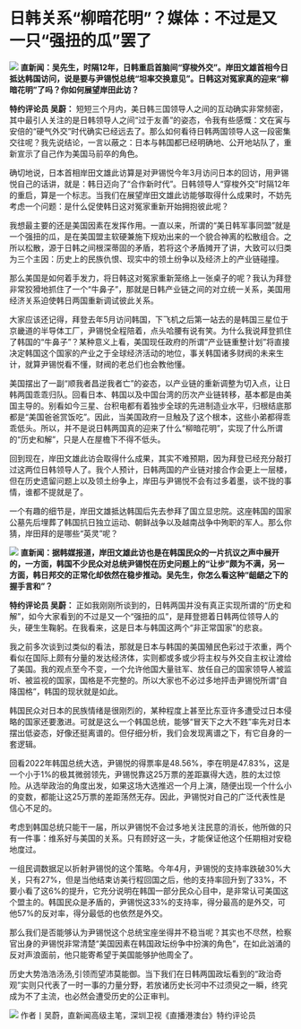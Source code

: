 # 日韩关系“柳暗花明”？媒体：不过是又一只“强扭的瓜”罢了

![](https://inews.gtimg.com/om_bt/OgG-yddk-2Vx6_R-fZ0ntgdp0JftgUVr8bRlFTBvbqAisAA/1000)
**直新闻：吴先生，时隔12年，日韩重启首脑间“穿梭外交”。岸田文雄首相今日抵达韩国访问，说是要与尹锡悦总统“坦率交换意见”。日韩这对冤家真的迎来“柳暗花明”了吗？你如何展望岸田此访？**

**特约评论员 吴蔚：**
短短三个月内，美日韩三国领导人之间的互动确实非常频密，其中最引人关注的是日韩领导人之间“过于友善”的姿态，令我有些感慨：文在寅与安倍的“硬气外交”时代确实已经远去了。那么如何看待日韩两国领导人这一段密集交往呢？我先说结论，一言以蔽之：日本与韩国都已经明确地、公开地站队了，重新宣示了自己作为美国马前卒的角色。

确切地说，日本首相岸田文雄此访算是对尹锡悦今年3月访问日本的回访，用尹锡悦自己的话讲，就是：韩日迈向了“合作新时代”。日韩领导人“穿梭外交”时隔12年的重启，算是一个标志。当我们在展望岸田文雄此访能够取得什么成果时，不妨先考虑一个问题：是什么促使韩日这对冤家重新开始拥抱彼此呢？

我想最主要的还是美国因素在发挥作用。一直以来，所谓的“美日韩军事同盟”就是一个强扭的瓜，是在美国盟主软硬兼施下规劝出来的一个貌合神离的松散组合。之所以松散，源于日韩之间根深蒂固的矛盾，若将这个矛盾摊开了讲，大致可以归类为三个主因：历史上的民族仇恨、现实中的领土纷争以及经济上的产业链碰撞。

那么美国是如何着手发力，将日韩这对冤家重新笼络上一张桌子的呢？我认为拜登非常狡猾地抓住了一个“牛鼻子”，那就是日韩产业链之间的对立统一关系，美国用经济关系迫使韩日两国重新调试彼此关系。

大家应该还记得，拜登去年5月访问韩国，下飞机之后第一站去的是韩国三星位于京畿道的半导体工厂，尹锡悦全程陪着，点头哈腰有说有笑。为什么我说拜登抓住了韩国的“牛鼻子”？某种意义上看，美国现任政府的所谓“产业链重整计划”将直接决定韩国这个国家的产业之于全球经济活动的地位，事关韩国诸多财阀的未来生计，就算尹锡悦看不懂，财阀的老总们也会教他懂。

美国摆出了一副“顺我者昌逆我者亡”的姿态，以产业链的重新调整为切入点，让日韩两国乖乖归队。回看日本、韩国以及中国台湾的历次产业链转移，基本都是由美国主导的。别看如今三星、台积电都有着独步全球的先进制造业水平，归根结底那都是“美国爸爸赏饭吃”。因此，当美国政府一旦触及了这个根本，这些小弟都得乖乖低头。所以，并不是说日韩两国真的迎来了什么“柳暗花明”，实现了什么所谓的“历史和解”，只是人在屋檐下不得不低头。

回到现在，岸田文雄此访会取得什么成果，其实不难预期，因为拜登已经充分敲打过这两位日韩领导人了。我个人预计，日韩两国的产业链对接合作会更上一层楼，但在历史遗留问题上以及领土纷争上，岸田与尹锡悦不会有过多着墨，谈不拢的事情，谁都不提就是了。

一个有趣的细节是，岸田文雄抵达韩国后先去参拜了国立显忠院。这座韩国的国家公墓先后埋葬了韩国抗日独立运动、朝鲜战争以及越南战争中殉职的军人。那么你猜，岸田拜的是哪些“英灵”呢？

![](https://inews.gtimg.com/om_bt/O3M73qibEhjtk3OFb2Xg-4L79dZVo0uwe1wl6LEz7WgpwAA/1000)
**直新闻：据韩媒报道，岸田文雄此访也是在韩国民众的一片抗议之声中展开的，一方面，韩国不少民众对总统尹锡悦在历史问题上的“让步”颇为不满，另一方面，韩日邦交的正常化却依然在稳步推动。吴先生，你怎么看这种“龃龉之下的握手言和”？**

**特约评论员 吴蔚：**
正如我刚刚所谈到的，日韩两国并没有真正实现所谓的“历史和解”，如今大家看到的不过是又一个“强扭的瓜”，是拜登摁着日韩两位领导人的头，硬生生鞠躬。在我看来，这是日本与韩国这两个“非正常国家”的悲哀。

我之前多次谈到过类似的看法，那就是日本与韩国的美国殖民色彩过于浓重，两个看似在国际上颇有分量的发达经济体，实则都或多或少将主权与外交自主权让渡给了美国。我的观点至今不变，一个允许他国大量驻军、放任自己的国家领导人被监听、被监视的国家，国格是不完整的。所以大家也不必过多地抨击尹锡悦所谓“自降国格”，韩国的现状就是如此。

韩国民众对日本的民族情绪是很刚烈的，某种程度上甚至比东亚许多遭受过日本侵略的国家还要激进。可就是这么一个韩国总统，能够“冒天下之大不韪”率先对日本摆出低姿态，好像还挺离谱的。但仔细分析，我们会发现离谱之下，有它自身的一套逻辑。

回看2022年韩国总统大选，尹锡悦的得票率是48.56%，李在明是47.83%，这是一个小于1%的极其微弱领先，尹锡悦靠这25万票的差距赢得大选，胜的太过惊险。从选举政治的角度出发，如果这场大选推迟一个月上演，随便出现一个什么小的变数，都能让这25万票的差距荡然无存。因此，尹锡悦对自己的广泛代表性是信心不足的。

考虑到韩国总统只能干一届，所以尹锡悦不会过多地关注民意的消长，他所做的只有一件事：维系好与美国的关系。只有顾好这一头，才能保证他这个任期相对安稳地度过。

一组民调数据足以折射尹锡悦的这个策略。今年4月，尹锡悦的支持率跌破30%大关，只有27%，但是当他结束访美行程回国之后，他的支持率回升到了33%，不要小看了这6%的提升，它充分说明在韩国一部分民众心目中，是非常认可美国这个盟主的。韩国民众是矛盾的，尹锡悦这33%的支持率，得分最高的是外交，可他57%的反对率，得分最低的也依然是外交。

那么我们是否能够认为尹锡悦这个总统宝座坐得并不稳当呢？其实也不尽然，检察官出身的尹锡悦非常清楚“美国因素在韩国政坛纷争中扮演的角色”，在如此汹涌的反对声浪面前，他只能寄希望于美国能够护他周全了。

历史大势浩浩汤汤,引领而望沛莫能御。当下我们在日韩两国政坛看到的“政治奇观”实则只代表了一时一事的力量分野，若放诸历史长河中不过须臾之一瞬，终究成为不了主流，也必然会遭受历史的公正审判。

![](https://inews.gtimg.com/om_bt/OntLnLsBYuTgqU_jLuKGuKTENaIZbdTDW6xqwAB0f26DQAA/1000)
作者丨吴蔚，直新闻高级主笔，深圳卫视《直播港澳台》特约评论员

